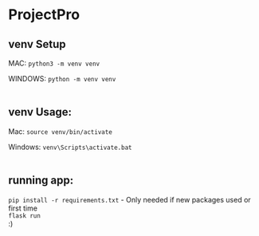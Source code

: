 # ProjectPro

## venv Setup
MAC: `python3 -m venv venv` <br>

WINDOWS: `python -m venv venv`<br><br>

## venv Usage:

 Mac: 
 `source venv/bin/activate`
 
 Windows:
 `venv\Scripts\activate.bat`<br><br>

 ## running app:

`pip install -r requirements.txt` - Only needed if new packages used or first time<br>
`flask run` <br> :)
